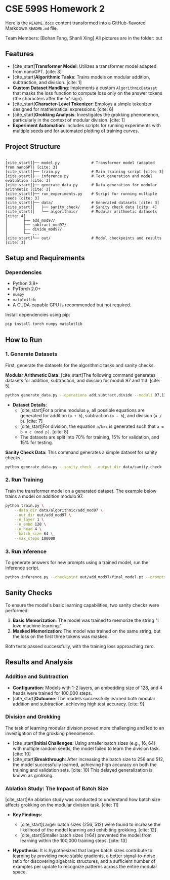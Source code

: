 # CSE 599S Homework 2
Here is the `README.docx` content transformed into a GitHub-flavored Markdown `README.md` file.

Team Members: [Bohan Fang, Shanli Xing]
All pictures are in the folder: out

## Features

* [cite_start]**Transformer Model**: Utilizes a transformer model adapted from nanoGPT. [cite: 3]
* [cite_start]**Algorithmic Tasks**: Trains models on modular addition, subtraction, and division. [cite: 1]
* **Custom Dataset Handling**: Implements a custom `AlgorithmicDataset` that masks the loss function to compute loss only on the answer tokens (the characters after the '=' sign).
* [cite_start]**Character-Level Tokenizer**: Employs a simple tokenizer designed for mathematical expressions. [cite: 6]
* [cite_start]**Grokking Analysis**: Investigates the grokking phenomenon, particularly in the context of modular division. [cite: 1]
* **Experiment Automation**: Includes scripts for running experiments with multiple seeds and for automated plotting of training curves.

## Project Structure

```
.
[cite_start]├── model.py              # Transformer model (adapted from nanoGPT) [cite: 3]
[cite_start]├── train.py              # Main training script [cite: 3]
[cite_start]├── inference.py          # Text generation and model evaluation [cite: 3]
[cite_start]├── generate_data.py      # Data generation for modular arithmetic [cite: 3]
[cite_start]├── run_experiments.py    # Script for running multiple seeds [cite: 3]
[cite_start]├── data/                 # Generated datasets [cite: 3]
[cite_start]│   ├── sanity_check/     # Sanity check data [cite: 4]
[cite_start]│   └── algorithmic/      # Modular arithmetic datasets [cite: 4]
│       ├── add_mod97/
│       ├── subtract_mod97/
│       ├── divide_mod97/
│       └── ...
[cite_start]└── out/                  # Model checkpoints and results [cite: 3]
```

## Setup and Requirements

### Dependencies
* Python 3.8+
* PyTorch 2.0+
* `numpy`
* `matplotlib`
* A CUDA-capable GPU is recommended but not required.

Install dependencies using pip:
```bash
pip install torch numpy matplotlib
```

## How to Run

### 1. Generate Datasets
First, generate the datasets for the algorithmic tasks and sanity checks.

**Modular Arithmetic Data:**
[cite_start]The following command generates datasets for addition, subtraction, and division for moduli 97 and 113. [cite: 5]
```bash
python generate_data.py --operations add,subtract,divide --moduli 97,113 --output_dir data/algorithmic
```
* **Dataset Details**:
    * [cite_start]For a prime modulus `p`, all possible equations are generated for addition (`a + b`), subtraction (`a - b`), and division (`a / b`). [cite: 7]
    * [cite_start]For division, the equation `a/b=c` is generated such that `a ≡ b × c (mod p)`. [cite: 8]
    * The datasets are split into 70% for training, 15% for validation, and 15% for testing.

**Sanity Check Data:**
This command generates a simple dataset for sanity checks.
```bash
python generate_data.py --sanity_check --output_dir data/sanity_check
```

### 2. Run Training
Train the transformer model on a generated dataset. The example below trains a model on addition modulo 97.

```bash
python train.py \
    --data_dir data/algorithmic/add_mod97 \
    --out_dir out/add_mod97 \
    --n_layer 1 \
    --n_embd 128 \
    --n_head 4 \
    --batch_size 64 \
    --max_steps 100000
```

### 3. Run Inference
To generate answers for new prompts using a trained model, run the inference script.

```bash
python inference.py --checkpoint out/add_mod97/final_model.pt --prompts "23+45=" --temperature 0.1
```

## Sanity Checks
To ensure the model's basic learning capabilities, two sanity checks were performed:
1.  **Basic Memorization**: The model was trained to memorize the string "I love machine learning."
2.  **Masked Memorization**: The model was trained on the same string, but the loss on the first three tokens was masked.

Both tests passed successfully, with the training loss approaching zero.

## Results and Analysis

### Addition and Subtraction
* **Configuration**: Models with 1-2 layers, an embedding size of 128, and 4 heads were trained for 100,000 steps.
* [cite_start]**Outcome**: The models successfully learned both modular addition and subtraction, achieving high test accuracy. [cite: 9]

### Division and Grokking
The task of learning modular division proved more challenging and led to an investigation of the grokking phenomenon.

* [cite_start]**Initial Challenges**: Using smaller batch sizes (e.g., 16, 64) with multiple random seeds, the model failed to learn the division task. [cite: 10]
* [cite_start]**Breakthrough**: After increasing the batch size to 256 and 512, the model successfully learned, achieving high accuracy on both the training and validation sets. [cite: 10] This delayed generalization is known as grokking.

### Ablation Study: The Impact of Batch Size

[cite_start]An ablation study was conducted to understand how batch size affects grokking on the modular division task. [cite: 11]

* **Key Findings**:
    * [cite_start]Larger batch sizes (256, 512) were found to increase the likelihood of the model learning and exhibiting grokking. [cite: 12]
    * [cite_start]Smaller batch sizes (≤64) prevented the model from learning within the 100,000 training steps. [cite: 13]

* **Hypothesis**:
    It is hypothesized that larger batch sizes contribute to learning by providing more stable gradients, a better signal-to-noise ratio for discovering algebraic structures, and a sufficient number of examples per update to recognize patterns across the entire modular space.
